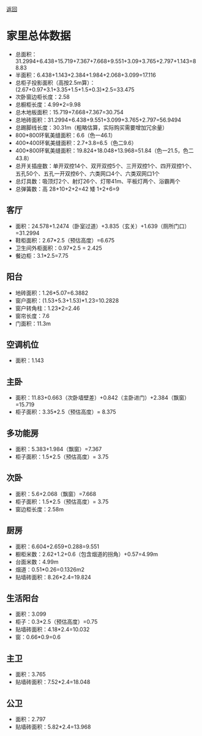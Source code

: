 [返回](../zx.md)

# 家里总体数据

* 总面积：31.2994+6.438+15.719+7.367+7.668+9.551+3.09+3.765+2.797+1.143=88.83
* 半面积：6.438+1.143+2.384+1.984+2.068+3.099=17.116
* 总柜子投影面积（高按2.5m算）：(2.67+0.97+3.1+3.35+1.5+1.5+0.3)*2.5=33.475
* 次卧窗边柜长度：2.58
* 总橱柜长度：4.99*2=9.98
* 总木地板面积：15.719+7.668+7.367=30.754
* 总地砖面积：31.2994+6.438+9.551+3.099+3.765+2.797=56.9494
* 总踢脚线长度：30.31m（粗略估算，实际购买需要增加冗余量）
* 800*800环氧美缝面积：6.6（色一46.1）
* 400*400环氧美缝面积：2.7+3.8=6.5（色二9.6）
* 400*800环氧美缝面积：19.824+18.048+13.968=51.84（色一21.5，色二43.8）
* 总开关插座数：单开双控14个、双开双控5个、三开双控1个、四开双控1个、五孔50个、五孔一开双控6个、六类网口4个、六类双网口1个
* 总灯具数：吸顶灯2个、射灯26个、灯带41m、平板灯两个、浴霸两个
* 总弹簧数：高 28+10+2+2=42 矮 1+2+6=9

## 客厅

* 面积：24.578+1.2474（卧室过道）+3.835（玄关）+1.639（厕所门口）=31.2994
* 鞋柜面积：2.67*2.5（预估高度）=6.675
* 卫生间外柜面积：0.97*2.5 = 2.425
* 餐边柜：3.1*2.5=7.75

## 阳台

* 地砖面积：1.26*5.07=6.3882
* 窗户面积：(1.53+5.3+1.53)*1.23=10.2828
* 窗户转角柱：1.23*2=2.46
* 窗帘长度：7.6
* 门面积：11.3m

## 空调机位

* 面积：1.143

## 主卧

* 面积：11.83+0.663（次卧墙壁差）+0.842（主卧进门）+2.384（飘窗）=15.719
* 柜子面积：3.35*2.5（预估高度）= 8.375

## 多功能房

* 面积：5.383+1.984（飘窗）=7.367
* 柜子面积：1.5*2.5（预估高度）= 3.75

## 次卧

* 面积：5.6+2.068（飘窗）=7.668
* 柜子面积：1.5*2.5（预估高度）= 3.75
* 窗边柜长度：2.58m

## 厨房

* 面积：6.604+2.659+0.288=9.551
* 橱柜米数：2.62+1.2+0.6（包含烟道的拐角）+0.57=4.99m 
* 台面米数：4.99m
* 烟道：0.51*0.26=0.1326m2
* 贴墙砖面积：8.26*2.4=19.824

## 生活阳台

* 面积：3.099
* 柜子：0.3*2.5（预估高度）=0.75
* 贴墙砖面积：4.18*2.4=10.032
* 窗：0.66*0.9=0.6

## 主卫

* 面积：3.765
* 贴墙砖面积：7.52*2.4=18.048

## 公卫

* 面积：2.797
* 贴墙砖面积：5.82*2.4=13.968